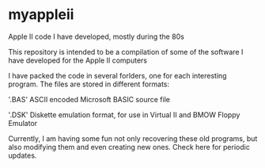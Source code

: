 # myappleii
Apple II code I have developed, mostly during the 80s

This repository is intended to be a compilation of some of the software I have developed for the Apple II computers

I have packed the code in several forlders, one for each interesting program. The files are stored in different formats:

'.BAS' ASCII encoded Microsoft BASIC source file

'.DSK' Diskette emulation format, for use in Virtual II and BMOW Floppy Emulator

Currently, I am having some fun not only recovering these old programs, but also modifying them and even creating new ones. Check here for periodic updates.

